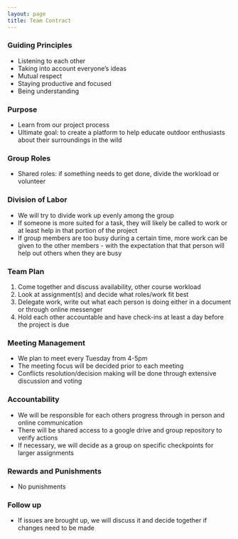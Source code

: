 ```yaml
---
layout: page
title: Team Contract
---
```


### Guiding Principles
- Listening to each other 
- Taking into account everyone’s ideas 
- Mutual respect 
- Staying productive and focused 
- Being understanding  

### Purpose
- Learn from our project process 
- Ultimate goal: to create a platform to help educate outdoor enthusiasts about their surroundings in the wild   

### Group Roles
- Shared roles: if something needs to get done, divide the workload or volunteer  

### Division of Labor 
- We will try to divide work up evenly among the group
- If someone is more suited for a task, they will likely be called to work or at least help in that portion of the project 
- If group members are too busy during a certain time, more work can be given to the other members - with the expectation that that person will help out others when they are busy  

### Team Plan
1. Come together and discuss availability, other course workload
2. Look at assignment(s) and decide what roles/work fit best 
3. Delegate work, write out what each person is doing either in a document or through online messenger 
4. Hold each other accountable and have check-ins at least a day before the project is due  

### Meeting Management 
- We plan to meet every Tuesday from 4-5pm
- The meeting focus will be decided prior to each meeting
- Conflicts resolution/decision making will be done through extensive discussion and voting    

### Accountability 
- We will be responsible for each others progress through in person and online communication
- There will be shared access to a google drive and group repository to verify actions
- If necessary, we will decide as a group on specific checkpoints for larger assignments   

### Rewards and Punishments 
- No punishments  

### Follow up
- If issues are brought up, we will discuss it and decide together if changes need to be made
